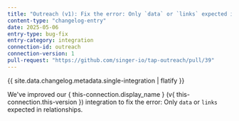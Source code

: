```yaml
---
title: "Outreach (v1): Fix the error: Only `data` or `links` expected in relationships"
content-type: "changelog-entry"
date: 2025-05-06
entry-type: bug-fix
entry-category: integration
connection-id: outreach
connection-version: 1
pull-request: "https://github.com/singer-io/tap-outreach/pull/39"
---
```

{{ site.data.changelog.metadata.single-integration | flatify }}

We've improved our { this-connection.display_name } (v{ this-connection.this-version }) integration to fix the error: Only `data` or `links` expected in relationships.